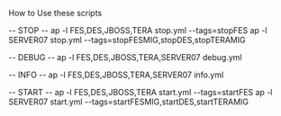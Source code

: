 
How to Use these scripts

-- STOP --
ap -l FES,DES,JBOSS,TERA stop.yml --tags=stopFES
ap -l SERVER07 stop.yml --tags=stopFESMIG,stopDES,stopTERAMIG

-- DEBUG --
ap -l FES,DES,JBOSS,TERA,SERVER07 debug.yml

-- INFO  --
ap -l FES,DES,JBOSS,TERA,SERVER07 info.yml

-- START --
ap -l FES,DES,JBOSS,TERA start.yml --tags=startFES
ap -l SERVER07 start.yml --tags=startFESMIG,startDES,startTERAMIG

